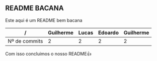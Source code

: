 ## README BACANA

Este aqui é um README bem bacana

 /| Guilherme | Lucas | Edoardo | Guilherme
--- | --- |--- | --- | ---
Nº de commits | 2 | 2 | 2 | 2 

Com isso concluimos o nosso README👍